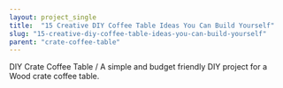 ```yaml
---
layout: project_single
title:  "15 Creative DIY Coffee Table Ideas You Can Build Yourself"
slug: "15-creative-diy-coffee-table-ideas-you-can-build-yourself"
parent: "crate-coffee-table"
---
```

DIY Crate Coffee Table / A simple and budget friendly DIY project for a Wood crate coffee table.